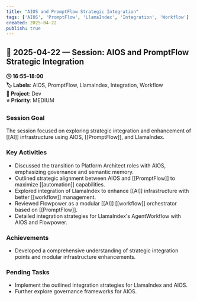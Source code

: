 ```yaml
---
title: "AIOS and PromptFlow Strategic Integration"
tags: ['AIOS', 'PromptFlow', 'LlamaIndex', 'Integration', 'Workflow']
created: 2025-04-22
publish: true
---
```


## 📅 2025-04-22 — Session: AIOS and PromptFlow Strategic Integration

**🕒 16:55–18:00**  
**🏷️ Labels**: AIOS, PromptFlow, LlamaIndex, Integration, Workflow  
**📂 Project**: Dev  
**⭐ Priority**: MEDIUM  


### Session Goal
The session focused on exploring strategic integration and enhancement of [[AI]] infrastructure using AIOS, [[PromptFlow]], and LlamaIndex.

### Key Activities
- Discussed the transition to Platform Architect roles with AIOS, emphasizing governance and semantic memory.
- Outlined strategic alignment between AIOS and [[PromptFlow]] to maximize [[automation]] capabilities.
- Explored integration of LlamaIndex to enhance [[AI]] infrastructure with better [[workflow]] management.
- Reviewed Flowpower as a modular [[AI]] [[workflow]] orchestrator based on [[PromptFlow]].
- Detailed integration strategies for LlamaIndex's AgentWorkflow with AIOS and Flowpower.

### Achievements
- Developed a comprehensive understanding of strategic integration points and modular infrastructure enhancements.

### Pending Tasks
- Implement the outlined integration strategies for LlamaIndex and AIOS.
- Further explore governance frameworks for AIOS.
